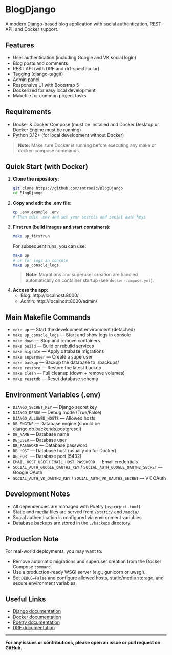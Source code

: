 # BlogDjango

A modern Django-based blog application with social authentication, REST API, and Docker support.

## Features

- User authentication (including Google and VK social login)
- Blog posts and comments
- REST API (with DRF and drf-spectacular)
- Tagging (django-taggit)
- Admin panel
- Responsive UI with Bootstrap 5
- Dockerized for easy local development
- Makefile for common project tasks

## Requirements

- Docker & Docker Compose (must be installed and Docker Desktop or Docker Engine must be running)
- Python 3.12+ (for local development without Docker)

> **Note:** Make sure Docker is running before executing any make or docker-compose commands.

## Quick Start (with Docker)

1. **Clone the repository:**
   ```bash
   git clone https://github.com/smtronic/BlogDjango
   cd BlogDjango
   ```
2. **Copy and edit the .env file:**
   ```bash
   cp .env.example .env
   # Then edit .env and set your secrets and social auth keys
   ```
3. **First run (build images and start containers):**
   ```bash
   make up_firstrun
   ```
   For subsequent runs, you can use:
   ```bash
   make up
   # or for logs in console
   make up_console_logs
   ```
   > **Note:** Migrations and superuser creation are handled automatically on container startup (see `docker-compose.yml`).
4. **Access the app:**
   - Blog: http://localhost:8000/
   - Admin: http://localhost:8000/admin/

## Main Makefile Commands

- `make up` — Start the development environment (detached)
- `make up_console_logs` — Start and show logs in console
- `make down` — Stop and remove containers
- `make build` — Build or rebuild services
- `make migrate` — Apply database migrations
- `make superuser` — Create a superuser
- `make backup` — Backup the database to ./backups/
- `make restore` — Restore the latest backup
- `make clean` — Full cleanup (down + remove volumes)
- `make resetdb` — Reset database schema

## Environment Variables (.env)

- `DJANGO_SECRET_KEY` — Django secret key
- `DJANGO_DEBUG` — Debug mode (True/False)
- `DJANGO_ALLOWED_HOSTS` — Allowed hosts
- `DB_ENGINE` — Database engine (should be django.db.backends.postgresql)
- `DB_NAME` — Database name
- `DB_USER` — Database user
- `DB_PASSWORD` — Database password
- `DB_HOST` — Database host (usually db for Docker)
- `DB_PORT` — Database port (5432)
- `EMAIL_HOST_USER` / `EMAIL_HOST_PASSWORD` — Email credentials
- `SOCIAL_AUTH_GOOGLE_OAUTH2_KEY` / `SOCIAL_AUTH_GOOGLE_OAUTH2_SECRET` — Google OAuth
- `SOCIAL_AUTH_VK_OAUTH2_KEY` / `SOCIAL_AUTH_VK_OAUTH2_SECRET` — VK OAuth

## Development Notes

- All dependencies are managed with Poetry (`pyproject.toml`).
- Static and media files are served from `/static/` and `/media/`.
- Social authentication is configured via environment variables.
- Database backups are stored in the `./backups` directory.

## Production Note

For real-world deployments, you may want to:

- Remove automatic migrations and superuser creation from the Docker Compose `command`.
- Use a production-ready WSGI server (e.g., gunicorn or uwsgi).
- Set `DEBUG=False` and configure allowed hosts, static/media storage, and secure environment variables.

## Useful Links

- [Django documentation](https://docs.djangoproject.com/)
- [Docker documentation](https://docs.docker.com/)
- [Poetry documentation](https://python-poetry.org/docs/)
- [DRF documentation](https://www.django-rest-framework.org/)

---

**For any issues or contributions, please open an issue or pull request on GitHub.**
